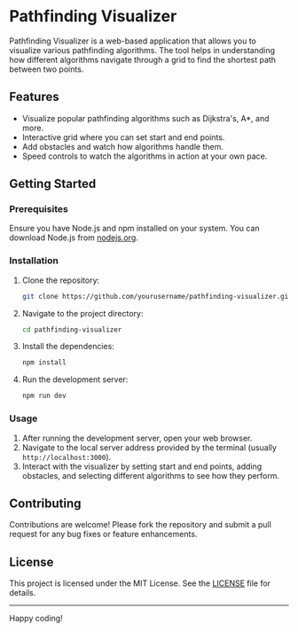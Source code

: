 # Pathfinding Visualizer

Pathfinding Visualizer is a web-based application that allows you to visualize various pathfinding algorithms. The tool helps in understanding how different algorithms navigate through a grid to find the shortest path between two points.

## Features
- Visualize popular pathfinding algorithms such as Dijkstra's, A*, and more.
- Interactive grid where you can set start and end points.
- Add obstacles and watch how algorithms handle them.
- Speed controls to watch the algorithms in action at your own pace.

## Getting Started

### Prerequisites
Ensure you have Node.js and npm installed on your system. You can download Node.js from [nodejs.org](https://nodejs.org/).

### Installation
1. Clone the repository:
    ```sh
    git clone https://github.com/yourusername/pathfinding-visualizer.git
    ```
2. Navigate to the project directory:
    ```sh
    cd pathfinding-visualizer
    ```
3. Install the dependencies:
    ```sh
    npm install
    ```
4. Run the development server:
    ```sh
    npm run dev
    ```

### Usage
1. After running the development server, open your web browser.
2. Navigate to the local server address provided by the terminal (usually `http://localhost:3000`).
3. Interact with the visualizer by setting start and end points, adding obstacles, and selecting different algorithms to see how they perform.

## Contributing
Contributions are welcome! Please fork the repository and submit a pull request for any bug fixes or feature enhancements.

## License
This project is licensed under the MIT License. See the [LICENSE](LICENSE) file for details.

---

Happy coding!
